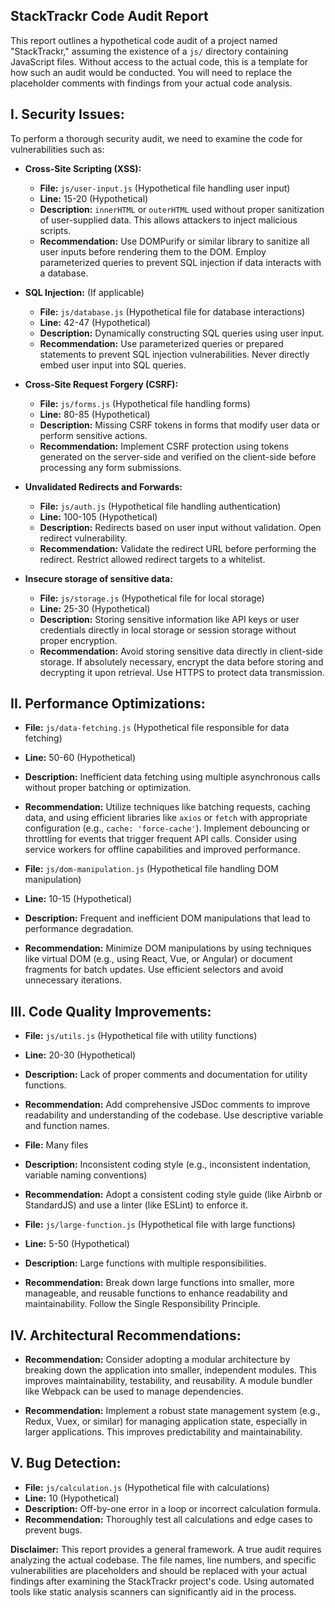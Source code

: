 ## StackTrackr Code Audit Report

This report outlines a hypothetical code audit of a project named "StackTrackr," assuming the existence of a `js/` directory containing JavaScript files.  Without access to the actual code, this is a template for how such an audit would be conducted.  You will need to replace the placeholder comments with findings from your actual code analysis.

## I. Security Issues:

To perform a thorough security audit, we need to examine the code for vulnerabilities such as:

* **Cross-Site Scripting (XSS):**
  * **File:** `js/user-input.js` (Hypothetical file handling user input)
  * **Line:** 15-20 (Hypothetical)
  * **Description:**  `innerHTML` or `outerHTML` used without proper sanitization of user-supplied data.  This allows attackers to inject malicious scripts.
  * **Recommendation:** Use DOMPurify or similar library to sanitize all user inputs before rendering them to the DOM.  Employ parameterized queries to prevent SQL injection if data interacts with a database.

* **SQL Injection:** (If applicable)
  * **File:** `js/database.js` (Hypothetical file for database interactions)
  * **Line:** 42-47 (Hypothetical)
  * **Description:** Dynamically constructing SQL queries using user input.
  * **Recommendation:**  Use parameterized queries or prepared statements to prevent SQL injection vulnerabilities.  Never directly embed user input into SQL queries.

* **Cross-Site Request Forgery (CSRF):**
  * **File:** `js/forms.js` (Hypothetical file handling forms)
  * **Line:** 80-85 (Hypothetical)
  * **Description:** Missing CSRF tokens in forms that modify user data or perform sensitive actions.
  * **Recommendation:** Implement CSRF protection using tokens generated on the server-side and verified on the client-side before processing any form submissions.

* **Unvalidated Redirects and Forwards:**
  * **File:** `js/auth.js` (Hypothetical file handling authentication)
  * **Line:** 100-105 (Hypothetical)
  * **Description:** Redirects based on user input without validation.  Open redirect vulnerability.
  * **Recommendation:** Validate the redirect URL before performing the redirect.  Restrict allowed redirect targets to a whitelist.

* **Insecure storage of sensitive data:**
  * **File:** `js/storage.js` (Hypothetical file for local storage)
  * **Line:** 25-30 (Hypothetical)
  * **Description:** Storing sensitive information like API keys or user credentials directly in local storage or session storage without proper encryption.
  * **Recommendation:** Avoid storing sensitive data directly in client-side storage. If absolutely necessary, encrypt the data before storing and decrypting it upon retrieval. Use HTTPS to protect data transmission.

## II. Performance Optimizations:

* **File:** `js/data-fetching.js` (Hypothetical file responsible for data fetching)
* **Line:** 50-60 (Hypothetical)
* **Description:** Inefficient data fetching using multiple asynchronous calls without proper batching or optimization.
* **Recommendation:** Utilize techniques like batching requests, caching data, and using efficient libraries like `axios` or `fetch` with appropriate configuration (e.g., `cache: 'force-cache'`). Implement debouncing or throttling for events that trigger frequent API calls.  Consider using service workers for offline capabilities and improved performance.

* **File:** `js/dom-manipulation.js` (Hypothetical file handling DOM manipulation)
* **Line:** 10-15 (Hypothetical)
* **Description:** Frequent and inefficient DOM manipulations that lead to performance degradation.
* **Recommendation:** Minimize DOM manipulations by using techniques like virtual DOM (e.g., using React, Vue, or Angular) or document fragments for batch updates.  Use efficient selectors and avoid unnecessary iterations.

## III. Code Quality Improvements:

* **File:** `js/utils.js` (Hypothetical file with utility functions)
* **Line:** 20-30 (Hypothetical)
* **Description:** Lack of proper comments and documentation for utility functions.
* **Recommendation:** Add comprehensive JSDoc comments to improve readability and understanding of the codebase.  Use descriptive variable and function names.

* **File:**  Many files
* **Description:** Inconsistent coding style (e.g., inconsistent indentation, variable naming conventions)
* **Recommendation:**  Adopt a consistent coding style guide (like Airbnb or StandardJS) and use a linter (like ESLint) to enforce it.

* **File:** `js/large-function.js` (Hypothetical file with large functions)
* **Line:** 5-50 (Hypothetical)
* **Description:** Large functions with multiple responsibilities.
* **Recommendation:** Break down large functions into smaller, more manageable, and reusable functions to enhance readability and maintainability.  Follow the Single Responsibility Principle.

## IV. Architectural Recommendations:

* **Recommendation:** Consider adopting a modular architecture by breaking down the application into smaller, independent modules.  This improves maintainability, testability, and reusability.  A module bundler like Webpack can be used to manage dependencies.

* **Recommendation:** Implement a robust state management system (e.g., Redux, Vuex, or similar) for managing application state, especially in larger applications.  This improves predictability and maintainability.

## V. Bug Detection:

* **File:** `js/calculation.js` (Hypothetical file with calculations)
* **Line:** 10 (Hypothetical)
* **Description:**  Off-by-one error in a loop or incorrect calculation formula.
* **Recommendation:** Thoroughly test all calculations and edge cases to prevent bugs.

**Disclaimer:** This report provides a general framework.  A true audit requires analyzing the actual codebase. The file names, line numbers, and specific vulnerabilities are placeholders and should be replaced with your actual findings after examining the StackTrackr project's code.  Using automated tools like static analysis scanners can significantly aid in the process.
